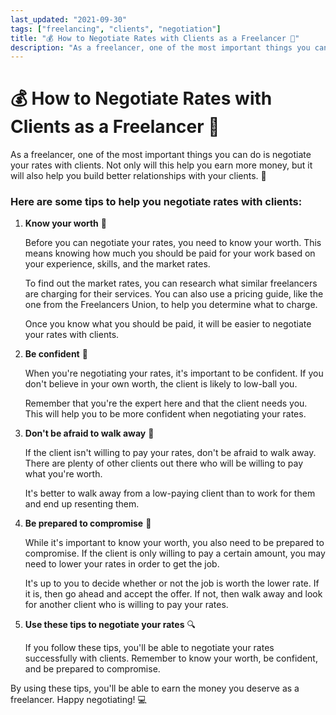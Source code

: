 ```yaml
---
last_updated: "2021-09-30"
tags: ["freelancing", "clients", "negotiation"]
title: "💰 How to Negotiate Rates with Clients as a Freelancer 💼"
description: "As a freelancer, one of the most important things you can do is negotiate your rates with clients. Not only will this help you earn more money, but it will also help you build better relationships with your clients. 🤝"
---
```


# 💰 How to Negotiate Rates with Clients as a Freelancer 💼

As a freelancer, one of the most important things you can do is negotiate your rates with clients. Not only will this help you earn more money, but it will also help you build better relationships with your clients. 🤝

### Here are some tips to help you negotiate rates with clients:

1. **Know your worth** 💸

    Before you can negotiate your rates, you need to know your worth. This means knowing how much you should be paid for your work based on your experience, skills, and the market rates.

    To find out the market rates, you can research what similar freelancers are charging for their services. You can also use a pricing guide, like the one from the Freelancers Union, to help you determine what to charge.

    Once you know what you should be paid, it will be easier to negotiate your rates with clients.

2. **Be confident** 💪

    When you're negotiating your rates, it's important to be confident. If you don't believe in your own worth, the client is likely to low-ball you.

    Remember that you're the expert here and that the client needs you. This will help you to be more confident when negotiating your rates.

3. **Don't be afraid to walk away** 👣

    If the client isn't willing to pay your rates, don't be afraid to walk away. There are plenty of other clients out there who will be willing to pay what you're worth.

    It's better to walk away from a low-paying client than to work for them and end up resenting them.

4. **Be prepared to compromise** 🤝

    While it's important to know your worth, you also need to be prepared to compromise. If the client is only willing to pay a certain amount, you may need to lower your rates in order to get the job.

    It's up to you to decide whether or not the job is worth the lower rate. If it is, then go ahead and accept the offer. If not, then walk away and look for another client who is willing to pay your rates.

5. **Use these tips to negotiate your rates** 🔍

    If you follow these tips, you'll be able to negotiate your rates successfully with clients. Remember to know your worth, be confident, and be prepared to compromise.

By using these tips, you'll be able to earn the money you deserve as a freelancer. Happy negotiating! 💻

